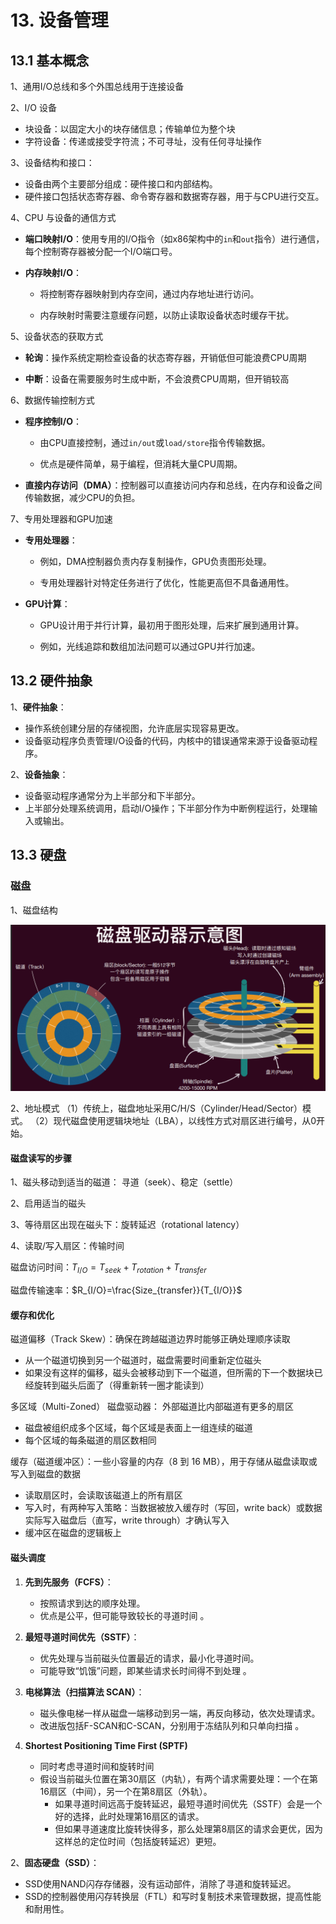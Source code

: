 # 13. 设备管理

## 13.1 基本概念

1、通用I/O总线和多个外围总线用于连接设备

2、I/O 设备

- 块设备：以固定大小的块存储信息；传输单位为整个块
- 字符设备：传递或接受字符流；不可寻址，没有任何寻址操作

3、设备结构和接口：

- 设备由两个主要部分组成：硬件接口和内部结构。
- 硬件接口包括状态寄存器、命令寄存器和数据寄存器，用于与CPU进行交互。

4、CPU 与设备的通信方式

- **端口映射I/O**：使用专用的I/O指令（如x86架构中的`in`和`out`指令）进行通信，每个控制寄存器被分配一个I/O端口号。

- **内存映射I/O**：

  - 将控制寄存器映射到内存空间，通过内存地址进行访问。

  - 内存映射时需要注意缓存问题，以防止读取设备状态时缓存干扰。

5、设备状态的获取方式

- **轮询**：操作系统定期检查设备的状态寄存器，开销低但可能浪费CPU周期

- **中断**：设备在需要服务时生成中断，不会浪费CPU周期，但开销较高

6、数据传输控制方式

- **程序控制I/O**：

  - 由CPU直接控制，通过`in/out`或`load/store`指令传输数据。

  - 优点是硬件简单，易于编程，但消耗大量CPU周期。

- **直接内存访问（DMA）**：控制器可以直接访问内存和总线，在内存和设备之间传输数据，减少CPU的负担。

7、专用处理器和GPU加速

- **专用处理器**：

  - 例如，DMA控制器负责内存复制操作，GPU负责图形处理。

  - 专用处理器针对特定任务进行了优化，性能更高但不具备通用性。

- **GPU计算**：

  - GPU设计用于并行计算，最初用于图形处理，后来扩展到通用计算。

  - 例如，光线追踪和数组加法问题可以通过GPU并行加速。

## 13.2 硬件抽象

1、**硬件抽象**：

- 操作系统创建分层的存储视图，允许底层实现容易更改。
- 设备驱动程序负责管理I/O设备的代码，内核中的错误通常来源于设备驱动程序。

2、**设备抽象**：

- 设备驱动程序通常分为上半部分和下半部分。
- 上半部分处理系统调用，启动I/O操作；下半部分作为中断例程运行，处理输入或输出。

## 13.3 硬盘

### 磁盘

1、磁盘结构

![image-20240619192025751](./13设备管理/image-20240619192025751.png)

2、地址模式
（1）传统上，磁盘地址采用C/H/S（Cylinder/Head/Sector）模式。
（2）现代磁盘使用逻辑块地址（LBA），以线性方式对扇区进行编号，从0开始。

#### 磁盘读写的步骤

1、磁头移动到适当的磁道： 寻道（seek）、稳定（settle）

2、启用适当的磁头

3、等待扇区出现在磁头下：旋转延迟（rotational latency）

4、读取/写入扇区：传输时间

磁盘访问时间：$T_{I/O} = T_{seek} + T_{rotation} + T_{transfer}$

磁盘传输速率：$R_{I/O}=\frac{Size_{transfer}}{T_{I/O}}$​

#### 缓存和优化

磁道偏移（Track Skew）：确保在跨越磁道边界时能够正确处理顺序读取

- 从一个磁道切换到另一个磁道时，磁盘需要时间重新定位磁头
- 如果没有这样的偏移，磁头会被移动到下一个磁道，但所需的下一个数据块已经旋转到磁头后面了（得重新转一圈才能读到）

多区域（Multi-Zoned） 磁盘驱动器： 外部磁道比内部磁道有更多的扇区

- 磁盘被组织成多个区域，每个区域是表面上一组连续的磁道
- 每个区域的每条磁道的扇区数相同

缓存（磁道缓冲区）：一些小容量的内存（8 到 16 MB），用于存储从磁盘读取或写入到磁盘的数据

- 读取扇区时，会读取该磁道上的所有扇区
- 写入时，有两种写入策略：当数据被放入缓存时（写回，write back）或数据实际写入磁盘后（直写，write through）才确认写入
- 缓冲区在磁盘的逻辑板上

#### 磁头调度

1. **先到先服务（FCFS）**：
   - 按照请求到达的顺序处理。
   - 优点是公平，但可能导致较长的寻道时间 。

2. **最短寻道时间优先（SSTF）**：
   - 优先处理与当前磁头位置最近的请求，最小化寻道时间。
   - 可能导致“饥饿”问题，即某些请求长时间得不到处理 。

3. **电梯算法（扫描算法 SCAN）**：
   - 磁头像电梯一样从磁盘一端移动到另一端，再反向移动，依次处理请求。
   - 改进版包括F-SCAN和C-SCAN，分别用于冻结队列和只单向扫描 。

4. **Shortest Positioning Time First (SPTF)**
   - 同时考虑寻道时间和旋转时间
   - 假设当前磁头位置在第30扇区（内轨），有两个请求需要处理：一个在第16扇区（中间），另一个在第8扇区（外轨）。
     - 如果寻道时间远高于旋转延迟，最短寻道时间优先（SSTF）会是一个好的选择，此时处理第16扇区的请求。
     - 但如果寻道速度比旋转快得多，那么处理第8扇区的请求会更优，因为这样总的定位时间（包括旋转延迟）更短。

2、**固态硬盘（SSD）**：

- SSD使用NAND闪存存储器，没有运动部件，消除了寻道和旋转延迟。
- SSD的控制器使用闪存转换层（FTL）和写时复制技术来管理数据，提高性能和耐用性。